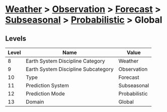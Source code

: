 # [Weather](../../../../..) > [Observation](../../../..) > [Forecast](../../..) > [Subseasonal](../..) > [Probabilistic](..) > Global

## Levels

| Level | Name | Value |
|-----|-----|-----|
| 8 | Earth System Discipline Category | Weather |
| 9 | Earth System Discipline Subcategory | Observation |
| 10 | Type | Forecast |
| 11 | Prediction System | Subseasonal |
| 12 | Prediction Mode | Probabilistic |
| 13 | Domain | Global |
